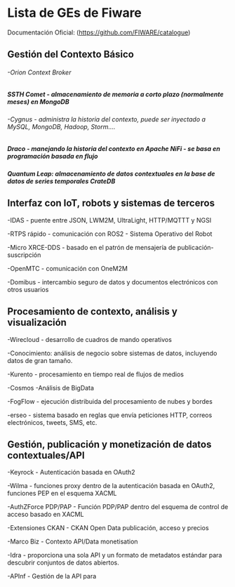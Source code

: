# Lista de GEs de Fiware 
Documentación Oficial: (https://github.com/FIWARE/catalogue)

## Gestión del Contexto Básico 
 

###### -Orion Context Broker  

##### SSTH Comet - almacenamiento de memoria a corto plazo (normalmente meses) en MongoDB 

###### -Cygnus - administra la historia del contexto, puede ser inyectado a MySQL, MongoDB, Hadoop, Storm.... 

##### Draco - manejando la historia del contexto en Apache NiFi - se basa en programación basada en flujo 

##### Quantum Leap: almacenamiento de datos contextuales en la base de datos de series temporales CrateDB 

## Interfaz con IoT, robots y sistemas de terceros 
 
-IDAS - puente entre JSON, LWM2M, UltraLight, HTTP/MQTTT y NGSI 

-RTPS rápido - comunicación con ROS2 - Sistema Operativo del Robot 

-Micro XRCE-DDS - basado en el patrón de mensajería de publicación-suscripción 

-OpenMTC - comunicación con OneM2M  

-Domibus - intercambio seguro de datos y documentos electrónicos con otros usuarios 

## Procesamiento de contexto, análisis y visualización 

-Wirecloud - desarrollo de cuadros de mando operativos 

-Conocimiento: análisis de negocio sobre sistemas de datos, incluyendo datos de gran tamaño. 

-Kurento - procesamiento en tiempo real de flujos de medios 

-Cosmos -Análisis de BigData  

-FogFlow - ejecución distribuida del procesamiento de nubes y bordes  

-erseo - sistema basado en reglas que envía peticiones HTTP, correos electrónicos, tweets, SMS, etc. 

## Gestión, publicación y monetización de datos contextuales/API 
 
 -Keyrock - Autenticación basada en OAuth2   

-Wilma - funciones proxy dentro de la autenticación basada en OAuth2, funciones PEP en el esquema XACML 

-AuthZForce PDP/PAP - Función PDP/PAP dentro del esquema de control de acceso basado en XACML 

-Extensiones CKAN - CKAN Open Data publicación, acceso y precios 

-Marco Biz - Contexto API/Data monetisation  

-Idra - proporciona una sola API y un formato de metadatos estándar para descubrir conjuntos de datos abiertos. 

-APInf - Gestión de la API para  